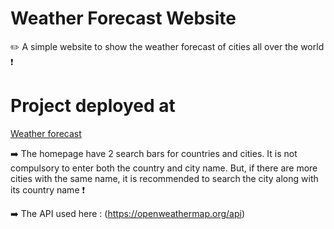 # Weather Forecast Website
✏️ A simple website to show the weather forecast of cities all over the world ❗
 
 # Project deployed at

<a href="https://mithesh14.github.io/Weather-website/">Weather forecast</a>



➡️ The homepage have 2 search bars for countries and cities. It is not compulsory to enter both the country and city name. But, if there are more cities with the same name, it is recommended to search the city along with its country name ❗


➡️ The API used here : (https://openweathermap.org/api)
